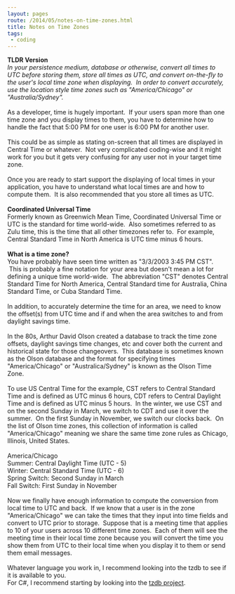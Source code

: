 ```yaml
---
layout: pages
route: /2014/05/notes-on-time-zones.html
title: Notes on Time Zones
tags:
 - coding
---
```

<b>TLDR Version</b><br />
<i>In your persistence medium, database or otherwise, convert all times to UTC before storing them, store all times as UTC, and convert on-the-fly to the user's local time zone when displaying. &nbsp;In order to convert accurately, use the location style time zones such as "America/Chicago" or "Australia/Sydney".</i><br />
<br />
As a developer, time is hugely important. &nbsp;If your users span more than one time zone and you display times to them, you have to determine how to handle the fact that 5:00 PM for one user is 6:00 PM for another user.<br />
<br />
This could be as simple as stating on-screen that all times are displayed in Central Time or whatever. &nbsp;Not very complicated coding-wise and it might work for you but it gets very confusing for any user not in your target time zone.<br />
<br />
Once you are ready to start support the displaying of local times in your application, you have to understand what local times are and how to compute them. &nbsp;It is also recommended that you store all times as UTC. <br />
<br />
<b>Coordinated&nbsp;Universal Time</b><br />
Formerly known as Greenwich Mean Time, Coordinated&nbsp;Universal Time or UTC is the standard for time world-wide. &nbsp;Also sometimes referred to as Zulu time, this is the time that all other timezones refer to. &nbsp;For example, Central Standard Time in North America is UTC time minus 6 hours.<br />
<br />
<b>What is a time zone?</b><br />
You have probably have seen time written as "3/3/2003 3:45 PM CST". &nbsp;This is probably a fine notation for your area but doesn't mean a lot for defining a unique time world-wide. &nbsp;The abbreviation "CST" denotes Central Standard Time for North America, Central Standard time for Australia, China Standard Time, or Cuba Standard Time. <br />
<br />
In addition, to accurately determine the time for an area, we need to know the offset(s) from UTC time and if and when the area switches to and from daylight savings time.<br />
<br />
In the 80s, Arthur David Olson created a database to track the time zone offsets, daylight savings time changes, etc and cover both the current and historical state for those changeovers. &nbsp;This database is sometimes known as the Olson database and the format for specifying times "America/Chicago" or "Australica/Sydney" is known as the Olson Time Zone.<br />
<br />
To use US Central Time for the example, CST refers to Central Standard Time and is defined as UTC minus 6 hours, CDT refers to Central Daylight Time and is defined as UTC minus 5 hours. &nbsp;In the winter, we use CST and on the second Sunday in March, we switch to CDT and use it over the summer. &nbsp;On the first Sunday in November, we switch our clocks back. &nbsp;On the list of Olson time zones, this collection of information is called "America/Chicago" meaning we share the same time zone rules as Chicago, Illinois, United States.<br />
<br />
America/Chicago<br />
Summer: Central Daylight Time (UTC - 5)<br />
Winter: Central Standard Time (UTC - 6)<br />
Spring Switch: Second Sunday in March<br />
Fall Switch: First Sunday in November<br />
<br />
Now we finally have enough information to compute the conversion from local time to UTC and back. &nbsp;If we know that a user is in the zone "America/Chicago" we can take the times that they input into time fields and convert to UTC prior to storage. &nbsp;Suppose that is a meeting time that applies to 10 of your users across 10 different time zones. &nbsp;Each of them will see the meeting time in their local time zone because you will convert the time you show them from UTC to their local time when you display it to them or send them email messages.<br />
<br />
Whatever language you work in, I recommend looking into the tzdb to see if it is available to you.<br />
For C#, I recommend starting by looking into the <a href="https://github.com/appease/TimeZoneDb">tzdb project</a>.<br />
